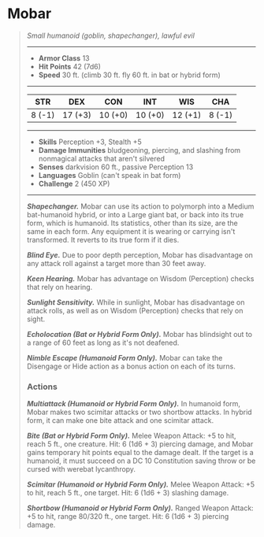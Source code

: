 # Mobar
>*Small humanoid (goblin, shapechanger), lawful evil*
>___
>- **Armor Class** 13
>- **Hit Points** 42 (7d6)
>- **Speed** 30 ft. (climb 30 ft. fly 60 ft. in bat or hybrid form)
>___
>|STR|DEX|CON|INT|WIS|CHA|
>|:---:|:---:|:---:|:---:|:---:|:---:|
>|8 (-1)|17 (+3)|10 (+0)|10 (+0)|12 (+1)|8 (-1)|
>___
>- **Skills** Perception +3, Stealth +5
>- **Damage Immunities** bludgeoning, piercing, and slashing from nonmagical attacks that aren't silvered
>- **Senses** darkvision 60 ft., passive Perception 13
>- **Languages** Goblin (can't speak in bat form)
>- **Challenge** 2 (450 XP)
>___
>***Shapechanger.*** Mobar can use its action to polymorph into a Medium bat-humanoid hybrid, or into a Large giant bat, or back into its true form, which is humanoid. Its statistics, other than its size, are the same in each form. Any equipment it is wearing or carrying isn't transformed. It reverts to its true form if it dies.  
>
>***Blind Eye.*** Due to poor depth perception, Mobar has disadvantage on any attack roll against a target more than 30 feet away.  
>
>***Keen Hearing.*** Mobar has advantage on Wisdom (Perception) checks that rely on hearing.  
>
>***Sunlight Sensitivity.*** While in sunlight, Mobar has disadvantage on attack rolls, as well as on Wisdom (Perception) checks that rely on sight.  
>
>***Echolocation (Bat or Hybrid Form Only).*** Mobar has blindsight out to a range of 60 feet as long as it's not deafened.  
>
>***Nimble Escape (Humanoid Form Only).*** Mobar can take the Disengage or Hide action as a bonus action on each of its turns.  
>
>### Actions
>***Multiattack (Humanoid or Hybrid Form Only).*** In humanoid form, Mobar makes two scimitar attacks or two shortbow attacks. In hybrid form, it can make one bite attack and one scimitar attack.  
>
>***Bite (Bat or Hybrid Form Only).*** Melee Weapon Attack: +5 to hit, reach 5 ft., one creature. Hit: 6 (1d6 + 3) piercing damage, and Mobar gains temporary hit points equal to the damage dealt. If the target is a humanoid, it must succeed on a DC 10 Constitution saving throw or be cursed with werebat lycanthropy.  
>
>***Scimitar (Humanoid or Hybrid Form Only).*** Melee Weapon Attack: +5 to hit, reach 5 ft., one target. Hit: 6 (1d6 + 3) slashing damage.  
>
>***Shortbow (Humanoid or Hybrid Form Only).*** Ranged Weapon Attack: +5 to hit, range 80/320 ft., one target. Hit: 6 (1d6 + 3) piercing damage.